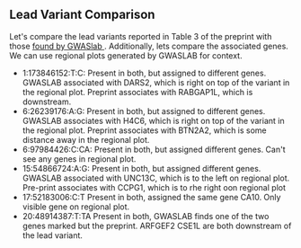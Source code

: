 

## Lead Variant Comparison
Let's compare the lead variants reported in Table 3 of the preprint with those [found by GWASlab ](src/data_preprocessing_scripts/apply_gwaslab.py).
Additionally, lets compare the associated genes.  We can use regional plots generated by GWASLAB for context.

- 1:173846152:T:C: Present in both, but assigned to different genes.  GWASLAB associated with DARS2, which is right on top of the variant in the regional plot.   Preprint associates with RABGAP1L, which is downstream.
- 6:26239176:A:G: Present in both, but assigned to different genes. GWASLAB associates with H4C6, which is right on top of the variant in the regional plot.  Preprint associates with BTN2A2, which is some distance away in the regional plot.
- 6:97984426:C:CA: Present in both, but assigned different genes.  Can't see any genes in regional plot.
- 15:54866724:A:G: Present in both, but assigned different genes. GWASLAB associated with UNC13C, which is to the left on regional plot.  Pre-print associates with CCPG1, which is to rhe right oon regional plot
- 17:52183006:C:T Present in both, assigned the same gene CA10.  Only visible gene on regional plot.
- 20:48914387:T:TA Present in both, GWASLAB finds one of the two genes marked but the preprint. ARFGEF2 CSE1L are both downstream of the lead variant. 
